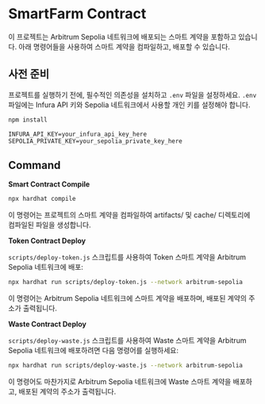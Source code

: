 # SmartFarm Contract

이 프로젝트는 Arbitrum Sepolia 네트워크에 배포되는 스마트 계약을 포함하고 있습니다. 아래 명령어들을 사용하여 스마트 계약을 컴파일하고, 배포할 수 있습니다.

## 사전 준비
프로젝트를 실행하기 전에, 필수적인 의존성을 설치하고 `.env` 파일을 설정하세요. `.env` 파일에는 Infura API 키와 Sepolia 네트워크에서 사용할 개인 키를 설정해야 합니다.

```bash
npm install
```

```plaintext
INFURA_API_KEY=your_infura_api_key_here
SEPOLIA_PRIVATE_KEY=your_sepolia_private_key_here
```

## Command

**Smart Contract Compile**

```bash
npx hardhat compile
```
이 명령어는 프로젝트의 스마트 계약을 컴파일하여 artifacts/ 및 cache/ 디렉토리에 컴파일된 파일을 생성합니다.



**Token Contract Deploy**

`scripts/deploy-token.js` 스크립트를 사용하여 Token 스마트 계약을 Arbitrum Sepolia 네트워크에 배포:

```bash
npx hardhat run scripts/deploy-token.js --network arbitrum-sepolia
```
이 명령어는 Arbitrum Sepolia 네트워크에 스마트 계약을 배포하며, 배포된 계약의 주소가 출력됩니다.



**Waste Contract Deploy**

`scripts/deploy-waste.js` 스크립트를 사용하여 Waste 스마트 계약을 Arbitrum Sepolia 네트워크에 배포하려면 다음 명령어를 실행하세요:

```bash
npx hardhat run scripts/deploy-waste.js --network arbitrum-sepolia
```
이 명령어도 마찬가지로 Arbitrum Sepolia 네트워크에 Waste 스마트 계약을 배포하고, 배포된 계약의 주소가 출력됩니다.